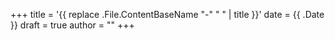+++
title = '{{ replace .File.ContentBaseName "-" " " | title }}'
date = {{ .Date }}
draft = true
author = ""
+++
